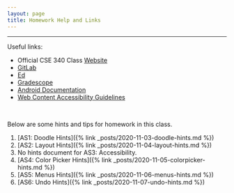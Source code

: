 ```yaml
---
layout: page
title: Homework Help and Links
---
```


<hr> 

Useful links:
- Official CSE 340 Class [Website](https://courses.cs.washington.edu/courses/cse340/21sp/)
- [GitLab](https://gitlab.cs.washington.edu/users/sign_in)
- [Ed](https://edstem.org/us/courses/3019/discussion/)
- [Gradescope](https://www.gradescope.com/)
- [Android Documentation](https://developer.android.com/docs)
- [Web Content Accessibility Guidelines](https://www.w3.org/WAI/standards-guidelines/wcag/)

<br>

Below are some hints and tips for homework in this class. 

1. [AS1: Doodle Hints]({% link _posts/2020-11-03-doodle-hints.md %})
2. [AS2: Layout Hints]({% link _posts/2020-11-04-layout-hints.md %})
3. No hints document for AS3: Accessibility.
4. [AS4: Color Picker Hints]({% link _posts/2020-11-05-colorpicker-hints.md %})
5. [AS5: Menus Hints]({% link _posts/2020-11-06-menus-hints.md %})
6. [AS6: Undo Hints]({% link _posts/2020-11-07-undo-hints.md %})


